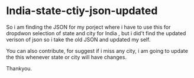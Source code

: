 # India-state-ctiy-json-updated

So i am finding the JSON for my porject where i have to use this for dropdwon selection of state and city for India , but i did't find the updated verison of json so i take the old JSON and updated my self.

You can also contribute, for suggest if i miss any city, i am going to update the this whenever state or city will have changes. 

Thankyou.
